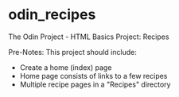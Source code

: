 # odin_recipes
The Odin Project - HTML Basics Project: Recipes

Pre-Notes:
This project should include:
- Create a home (index) page
- Home page consists of links to a few recipes
- Multiple recipe pages in a "Recipes" directory